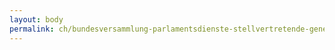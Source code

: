 ```yaml
---
layout: body
permalink: ch/bundesversammlung-parlamentsdienste-stellvertretende-generalsekretaerin-wissenschaftliche-dienste-kommissionendienst-gerichtskommission-gk/
---
```


